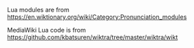 Lua modules are from https://en.wiktionary.org/wiki/Category:Pronunciation_modules

MediaWiki Lua code is from
https://github.com/kbatsuren/wiktra/tree/master/wiktra/wikt
